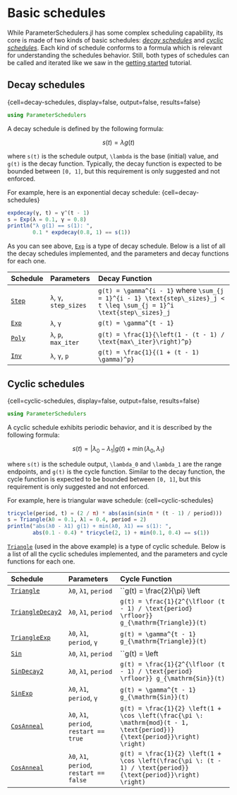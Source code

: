 # Basic schedules

While ParameterSchedulers.jl has some complex scheduling capability, its core is made of two kinds of basic schedules: *[decay schedules](#)* and *[cyclic schedules](#)*. Each kind of schedule conforms to a formula which is relevant for understanding the schedules behavior. Still, both types of schedules can be called and iterated like we saw in the [getting started](#) tutorial.

## Decay schedules

{cell=decay-schedules, display=false, output=false, results=false}
```julia
using ParameterSchedulers
```

A decay schedule is defined by the following formula:
```math
s(t) = \lambda g(t)
```
where ``s(t)`` is the schedule output, ``\lambda`` is the base (initial) value, and ``g(t)`` is the decay function. Typically, the decay function is expected to be bounded between ``[0, 1]``, but this requirement is only suggested and not enforced.

For example, here is an exponential decay schedule:
{cell=decay-schedules}
```julia
expdecay(γ, t) = γ^(t - 1)
s = Exp(λ = 0.1, γ = 0.8)
println("λ g(1) == s(1): ",
        0.1 * expdecay(0.8, 1) == s(1))
```

As you can see above, [`Exp`](#) is a type of decay schedule. Below is a list of all the decay schedules implemented, and the parameters and decay functions for each one.

| Schedule    | Parameters             | Decay Function |
|:------------|:-----------------------|:---------------|
| [`Step`](#) | `λ`, `γ`, `step_sizes` | ``g(t) = \gamma^{i - 1}`` where ``\sum_{j = 1}^{i - 1} \text{step\_sizes}_j < t \leq \sum_{j = 1}^i \text{step\_sizes}_j`` |
| [`Exp`](#)  | `λ`, `γ`               | ``g(t) = \gamma^{t - 1}`` |
| [`Poly`](#) | `λ`, `p`, `max_iter`   | ``g(t) = \frac{1}{\left(1 - (t - 1) / \text{max\_iter}\right)^p}`` |
| [`Inv`](#)  | `λ`, `γ`, `p`          | ``g(t) = \frac{1}{(1 + (t - 1) \gamma)^p}`` |

## Cyclic schedules

{cell=cyclic-schedules, display=false, output=false, results=false}
```julia
using ParameterSchedulers
```

A cyclic schedule exhibits periodic behavior, and it is described by the following formula:
```math
s(t) = |\lambda_0 - \lambda_1| g(t) + \min (\lambda_0, \lambda_1)
```
where ``s(t)`` is the schedule output, ``\lambda_0`` and ``\lambda_1`` are the range endpoints, and ``g(t)`` is the cycle function. Similar to the decay function, the cycle function is expected to be bounded between ``[0, 1]``, but this requirement is only suggested and not enforced.

For example, here is triangular wave schedule:
{cell=cyclic-schedules}
```julia
tricycle(period, t) = (2 / π) * abs(asin(sin(π * (t - 1) / period)))
s = Triangle(λ0 = 0.1, λ1 = 0.4, period = 2)
println("abs(λ0 - λ1) g(1) + min(λ0, λ1) == s(1): ",
        abs(0.1 - 0.4) * tricycle(2, 1) + min(0.1, 0.4) == s(1))
```

[`Triangle`](#) (used in the above example) is a type of cyclic schedule. Below is a list of all the cyclic schedules implemented, and the parameters and cycle functions for each one.

| Schedule              | Parameters                               | Cycle Function |
|:----------------------|:-----------------------------------------|:---------------|
| [`Triangle`](#)       | `λ0`, `λ1`, `period`                     | ``g(t) = \frac{2}{\pi} \left| \arcsin \left( \sin \left(\frac{\pi (t - 1)}{\text{period}} \right) \right) \right|`` |
| [`TriangleDecay2`](#) | `λ0`, `λ1`, `period`                     | ``g(t) = \frac{1}{2^{\lfloor (t - 1) / \text{period} \rfloor}} g_{\mathrm{Triangle}}(t)`` |
| [`TriangleExp`](#)    | `λ0`, `λ1`, `period`, `γ`                | ``g(t) = \gamma^{t - 1} g_{\mathrm{Triangle}}(t)`` |
| [`Sin`](#)            | `λ0`, `λ1`, `period`                     | ``g(t) = \left| \sin \left(\frac{\pi (t - 1)}{\text{period}} \right) \right|`` |
| [`SinDecay2`](#)      | `λ0`, `λ1`, `period`                     | ``g(t) = \frac{1}{2^{\lfloor (t - 1) / \text{period} \rfloor}} g_{\mathrm{Sin}}(t)`` |
| [`SinExp`](#)         | `λ0`, `λ1`, `period`, `γ`                | ``g(t) = \gamma^{t - 1} g_{\mathrm{Sin}}(t)`` |
| [`CosAnneal`](#)      | `λ0`, `λ1`, `period`, `restart == true`  | ``g(t) = \frac{1}{2} \left(1 + \cos \left(\frac{\pi \: \mathrm{mod}(t - 1, \text{period})}{\text{period}}\right) \right)`` |
| [`CosAnneal`](#)      | `λ0`, `λ1`, `period`, `restart == false` | ``g(t) = \frac{1}{2} \left(1 + \cos \left(\frac{\pi \: (t - 1) / \text{period}}{\text{period}}\right) \right)`` |